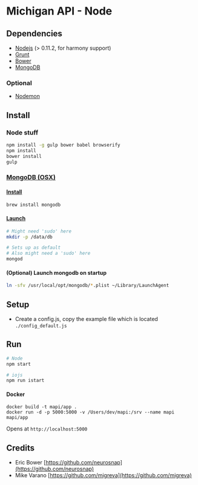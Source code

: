 # Michigan API - Node

## Dependencies
* [Nodejs](http://nodejs.org) (> 0.11.2, for harmony support)
* [Grunt](http://gruntjs.com)
* [Bower](http://bower.io)
* [MongoDB](http://www.mongodb.org/)

### Optional
* [Nodemon](http://nodemon.io/)

## Install
### Node stuff
```bash
npm install -g gulp bower babel browserify
npm install
bower install
gulp
```

### [MongoDB (OSX)](http://docs.mongodb.org/manual/tutorial/install-mongodb-on-os-x/)
#### [Install](http://docs.mongodb.org/manual/tutorial/install-mongodb-on-os-x/)
```bash
brew install mongodb
```

#### [Launch](http://docs.mongodb.org/manual/tutorial/install-mongodb-on-os-x/#run-mongodb)
```bash
# Might need 'sudo' here
mkdir -p /data/db

# Sets up as default
# Also might need a 'sudo' here
mongod
```

#### (Optional) Launch mongodb on startup
```bash
ln -sfv /usr/local/opt/mongodb/*.plist ~/Library/LaunchAgent
```

## Setup
* Create a config.js, copy the example file which is located `./config_default.js`

## Run
```bash
# Node
npm start

# iojs
npm run istart
```

#### Docker
```
docker build -t mapi/app .
docker run -d -p 5000:5000 -v /Users/dev/mapi:/srv --name mapi mapi/app
```

Opens at `http://localhost:5000`

## Credits
* Eric Bower [https://github.com/neurosnap](https://github.com/neurosnap)
* Mike Varano [https://github.com/migreva](https://github.com/migreva)